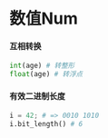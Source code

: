 # 数值Num

#### 互相转换

```python
int(age) # 转整形
float(age) # 转浮点
```

#### 有效二进制长度

```python
i = 42; # => 0010 1010
i.bit_length() # 6
```


